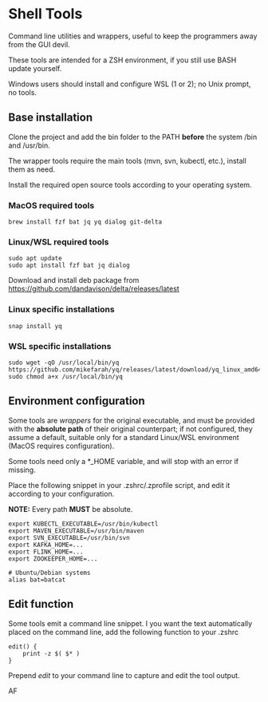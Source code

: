 # Shell Tools
Command line utilities and wrappers, useful to keep the programmers away from the GUI devil.

These tools are intended for a ZSH environment, if you still use BASH update yourself.

Windows users should install and configure WSL (1 or 2); no Unix prompt, no tools.

## Base installation
Clone the project and add the bin folder to the PATH **before** the system /bin and /usr/bin.

The wrapper tools require the main tools (mvn, svn, kubectl, etc.), install them as need.

Install the required open source tools according to your operating system.

### MacOS required tools
    brew install fzf bat jq yq dialog git-delta

### Linux/WSL required tools 
    sudo apt update
    sudo apt install fzf bat jq dialog

Download and install deb package from https://github.com/dandavison/delta/releases/latest
    
### Linux specific installations
    snap install yq

### WSL specific installations
    sudo wget -qO /usr/local/bin/yq https://github.com/mikefarah/yq/releases/latest/download/yq_linux_amd64
    sudo chmod a+x /usr/local/bin/yq

## Environment configuration
Some tools are *wrappers* for the original executable, and must be provided with the **absolute path** of their original counterpart; if not configured, they assume a default, suitable only for a standard Linux/WSL environment (MacOS requires configuration).

Some tools need only a *_HOME variable, and will stop with an error if missing.

Place the following snippet in your .zshrc/.zprofile script, and edit it according to your configuration.

**NOTE:** Every path **MUST** be absolute.

    export KUBECTL_EXECUTABLE=/usr/bin/kubectl
    export MAVEN_EXECUTABLE=/usr/bin/maven
    export SVN_EXECUTABLE=/usr/bin/svn
    export KAFKA_HOME=...
    export FLINK_HOME=...
    export ZOOKEEPER_HOME=...
    
    # Ubuntu/Debian systems
    alias bat=batcat
    
## Edit function
Some tools emit a command line snippet. I you want the text automatically placed on the command line, add the following function to your .zshrc

    edit() {
        print -z $( $* )
    }
    
Prepend *edit* to your command line to capture and edit the tool output.

AF
